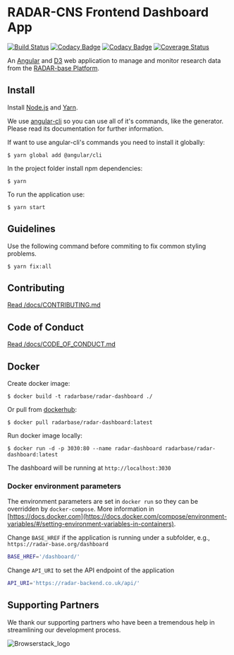 # RADAR-CNS Frontend Dashboard App

[![Build Status](https://travis-ci.org/RADAR-base/RADAR-Dashboard.svg?branch=master)](https://travis-ci.org/RADAR-base/RADAR-Dashboard) [![Codacy Badge](https://api.codacy.com/project/badge/Grade/d32926d9ac8c4f0292025b8207ba1f6d)](https://www.codacy.com/app/herkulano/RADAR-Dashboard?utm_source=github.com&utm_medium=referral&utm_content=RADAR-base/RADAR-Dashboard&utm_campaign=Badge_Grade) [![Codacy Badge](https://api.codacy.com/project/badge/Coverage/d32926d9ac8c4f0292025b8207ba1f6d)](https://www.codacy.com/app/herkulano/RADAR-Dashboard?utm_source=github.com&utm_medium=referral&utm_content=RADAR-base/RADAR-Dashboard&utm_campaign=Badge_Coverage) [![Coverage Status](https://coveralls.io/repos/github/RADAR-CNS/RADAR-Dashboard/badge.svg?branch=master)](https://coveralls.io/github/RADAR-base/RADAR-Dashboard?branch=master)

An [Angular](https://angular.io/) and [D3](https://d3js.org/) web application to manage and monitor research data from the [RADAR-base Platform](http://radar-base.org/).

## Install

Install [Node.js](https://nodejs.org/) and [Yarn](https://yarnpkg.com/en/docs/install).

We use [angular-cli](https://github.com/angular/angular-cli) so you can use all of it's commands, like the generator. Please read its documentation for further information.

If want to use angular-cli's commands you need to install it globally:

```
$ yarn global add @angular/cli
```

In the project folder install npm dependencies:

```
$ yarn
```

To run the application use:

```
$ yarn start
```

## Guidelines

Use the following command before commiting to fix common styling problems.

```
$ yarn fix:all
```

## Contributing

[Read /docs/CONTRIBUTING.md](https://github.com/RADAR-CNS/RADAR-Dashboard/blob/develop/docs/CONTRIBUTING.md)

## Code of Conduct

[Read /docs/CODE_OF_CONDUCT.md](https://github.com/RADAR-CNS/RADAR-Dashboard/blob/develop/docs/CODE_OF_CONDUCT.md)

## Docker

Create docker image:

```
$ docker build -t radarbase/radar-dashboard ./
```

Or pull from [dockerhub](https://hub.docker.com/r/radarbase/radar-dashboard/):

```
$ docker pull radarbase/radar-dashboard:latest
```

Run docker image locally:

```
$ docker run -d -p 3030:80 --name radar-dashboard radarbase/radar-dashboard:latest
```

The dashboard will be running at `http://localhost:3030`

### Docker environment parameters

The environment parameters are set in `docker run` so they can be overridden by `docker-compose`. More information in [https://docs.docker.com](https://docs.docker.com/compose/environment-variables/#/setting-environment-variables-in-containers).

Change `BASE_HREF` if the application is running under a subfolder, e.g., `https://radar-base.org/dashboard`

```bash
BASE_HREF='/dashboard/'
```

Change `API_URI` to set the API endpoint of the application

```bash
API_URI='https://radar-backend.co.uk/api/'
```

## Supporting Partners

We thank our supporting partners who have been a tremendous help in streamlining our development process.

![Browserstack_logo](https://raw.githubusercontent.com/RADAR-base/RADAR-Dashboard/develop/docs/supportive-partners-src/brwsrstck.png)
